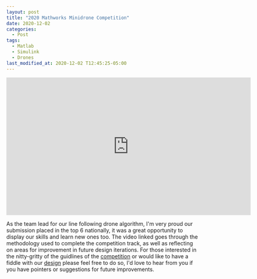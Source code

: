 ```yaml
---
layout: post
title: "2020 Mathworks Minidrone Competition"
date: 2020-12-02
categories:
  - Post
tags:
  - Matlab
  - Simulink
  - Drones
last_modified_at: 2020-12-02 T12:45:25-05:00
---
```


<div class="embed-responsive embed-responsive-16by9">
  <iframe width="640" height="360" src="https://www.youtube-nocookie.com/embed/gfnBs7dARIM?controls=0&amp;" frameborder="0" allowfullscreen></iframe>
</div>

As the team lead for our line following drone algorithm, I'm very proud our submission placed in the top 6 nationally, it was a great opportunity to display our skills and learn new ones too. The video linked goes through the methodology used to complete the competition track, as well as reflecting on areas for improvement in future design iterations. For those interested in the nitty-gritty of the guidlines of the [competition](https://www.mathworks.com/videos/mathworks-minidrone-competition-introduction-to-the-competition-1551870041860.html) or would like to have a fiddle with our [design](https://github.com/joshuaallchin/GODrones) please feel free to do so, I'd love to hear from you if you have pointers or suggestions for future improvements.
